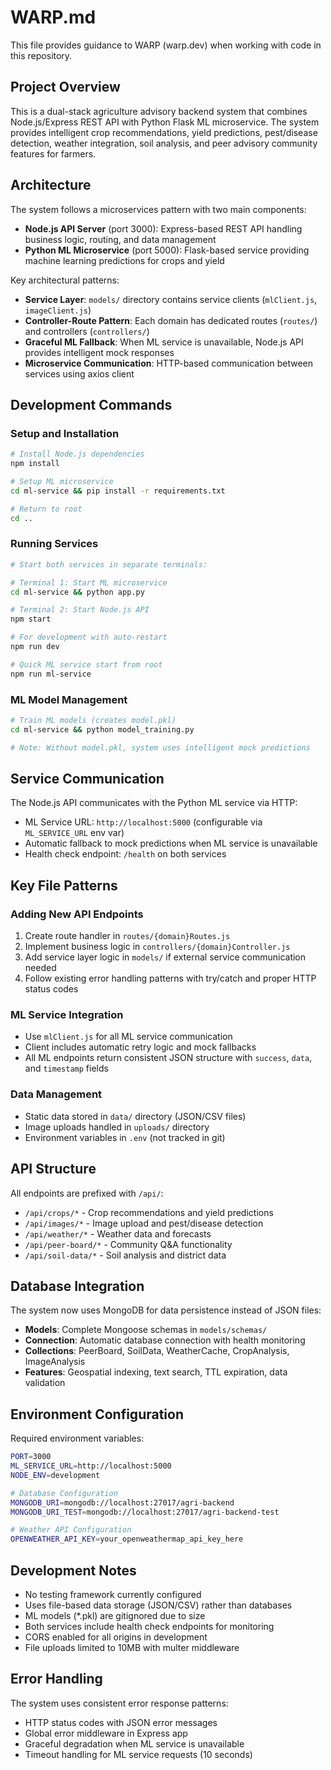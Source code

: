 # WARP.md

This file provides guidance to WARP (warp.dev) when working with code in this repository.

## Project Overview

This is a dual-stack agriculture advisory backend system that combines Node.js/Express REST API with Python Flask ML microservice. The system provides intelligent crop recommendations, yield predictions, pest/disease detection, weather integration, soil analysis, and peer advisory community features for farmers.

## Architecture

The system follows a microservices pattern with two main components:

- **Node.js API Server** (port 3000): Express-based REST API handling business logic, routing, and data management
- **Python ML Microservice** (port 5000): Flask-based service providing machine learning predictions for crops and yield

Key architectural patterns:
- **Service Layer**: `models/` directory contains service clients (`mlClient.js`, `imageClient.js`)
- **Controller-Route Pattern**: Each domain has dedicated routes (`routes/`) and controllers (`controllers/`)
- **Graceful ML Fallback**: When ML service is unavailable, Node.js API provides intelligent mock responses
- **Microservice Communication**: HTTP-based communication between services using axios client

## Development Commands

### Setup and Installation
```bash
# Install Node.js dependencies
npm install

# Setup ML microservice
cd ml-service && pip install -r requirements.txt

# Return to root
cd ..
```

### Running Services

```bash
# Start both services in separate terminals:

# Terminal 1: Start ML microservice
cd ml-service && python app.py

# Terminal 2: Start Node.js API
npm start

# For development with auto-restart
npm run dev

# Quick ML service start from root
npm run ml-service
```

### ML Model Management

```bash
# Train ML models (creates model.pkl)
cd ml-service && python model_training.py

# Note: Without model.pkl, system uses intelligent mock predictions
```

## Service Communication

The Node.js API communicates with the Python ML service via HTTP:
- ML Service URL: `http://localhost:5000` (configurable via `ML_SERVICE_URL` env var)
- Automatic fallback to mock predictions when ML service is unavailable
- Health check endpoint: `/health` on both services

## Key File Patterns

### Adding New API Endpoints
1. Create route handler in `routes/{domain}Routes.js`
2. Implement business logic in `controllers/{domain}Controller.js`
3. Add service layer logic in `models/` if external service communication needed
4. Follow existing error handling patterns with try/catch and proper HTTP status codes

### ML Service Integration
- Use `mlClient.js` for all ML service communication
- Client includes automatic retry logic and mock fallbacks
- All ML endpoints return consistent JSON structure with `success`, `data`, and `timestamp` fields

### Data Management
- Static data stored in `data/` directory (JSON/CSV files)
- Image uploads handled in `uploads/` directory
- Environment variables in `.env` (not tracked in git)

## API Structure

All endpoints are prefixed with `/api/`:
- `/api/crops/*` - Crop recommendations and yield predictions
- `/api/images/*` - Image upload and pest/disease detection
- `/api/weather/*` - Weather data and forecasts
- `/api/peer-board/*` - Community Q&A functionality
- `/api/soil-data/*` - Soil analysis and district data

## Database Integration

The system now uses MongoDB for data persistence instead of JSON files:
- **Models**: Complete Mongoose schemas in `models/schemas/`
- **Connection**: Automatic database connection with health monitoring
- **Collections**: PeerBoard, SoilData, WeatherCache, CropAnalysis, ImageAnalysis
- **Features**: Geospatial indexing, text search, TTL expiration, data validation

## Environment Configuration

Required environment variables:
```bash
PORT=3000
ML_SERVICE_URL=http://localhost:5000
NODE_ENV=development

# Database Configuration
MONGODB_URI=mongodb://localhost:27017/agri-backend
MONGODB_URI_TEST=mongodb://localhost:27017/agri-backend-test

# Weather API Configuration
OPENWEATHER_API_KEY=your_openweathermap_api_key_here
```

## Development Notes

- No testing framework currently configured
- Uses file-based data storage (JSON/CSV) rather than databases
- ML models (*.pkl) are gitignored due to size
- Both services include health check endpoints for monitoring
- CORS enabled for all origins in development
- File uploads limited to 10MB with multer middleware

## Error Handling

The system uses consistent error response patterns:
- HTTP status codes with JSON error messages
- Global error middleware in Express app
- Graceful degradation when ML service is unavailable
- Timeout handling for ML service requests (10 seconds)